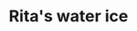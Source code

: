 ---
pid: FS123
title: Rita's water ice
location_transcription: 
zipcode: '19131'
outside_phl: 
neighborhood: Wynnefield
age: '16'
age_range: 13-19
instagram: 
image_file_name: FS_123.jpg
proposal_transcription: |-
  Rita's
  can I get a cherry!?
topic: Food,Philadelphia
topic_summary: 0, 0
type: Building
keywords_other: 
credit: 
image_labels: 
twitter: 
facebook: 
permalink: "/monuments/fs123/"
layout: item-page
---